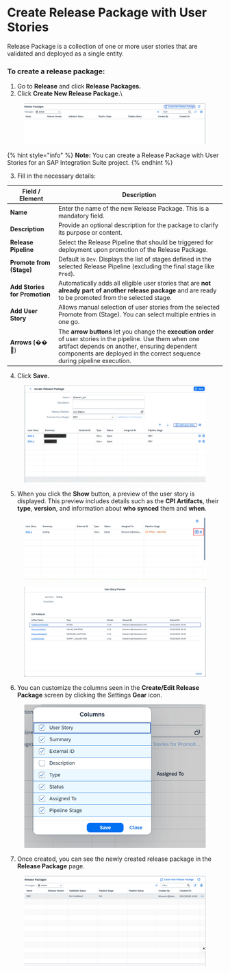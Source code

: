 # Create Release Package with User Stories

Release Package is a collection of one or more user stories that are validated and deployed as a single entity.

### To create a release package:

1. Go to **Release** and click **Release Packages.**
2. Click **Create New Release Package.**\


<figure><img src="../../.gitbook/assets/image (1032).png" alt=""><figcaption></figcaption></figure>

{% hint style="info" %}
**Note:** You can create a Release Package with User Stories for an SAP Integration Suite project.
{% endhint %}

3. Fill in the necessary details:&#x20;

| **Field / Element**           | **Description**                                                                                                                                                                                                                            |
| ----------------------------- | ------------------------------------------------------------------------------------------------------------------------------------------------------------------------------------------------------------------------------------------ |
| **Name**                      | Enter the name of the new Release Package. This is a mandatory field.                                                                                                                                                                      |
| **Description**               | Provide an optional description for the package to clarify its purpose or content.                                                                                                                                                         |
| **Release Pipeline**          | Select the Release Pipeline that should be triggered for deployment upon promotion of the Release Package.                                                                                                                                 |
| **Promote from (Stage)**      | Default is `Dev`. Displays the list of stages defined in the selected Release Pipeline (excluding the final stage like `Prod`).                                                                                                            |
| **Add Stories for Promotion** | Automatically adds all eligible user stories that are **not already part of another release package** and are ready to be promoted from the selected stage.                                                                                |
| **Add User Story**            | Allows manual selection of user stories  from the selected Promote from (Stage). You can select multiple entries in one go.                                                                                                                |
| **Arrows (**&#xD83D;� 🔽)     | The **arrow buttons** let you change the **execution order** of user stories in the pipeline. Use them when one artifact depends on another, ensuring dependent components are deployed in the correct sequence during pipeline execution. |

4. Click **Save.**

<figure><img src="../../.gitbook/assets/image (2) (1) (1) (1) (1) (1) (1) (1) (1) (1) (1) (1) (1) (1) (1) (1) (1) (1) (1) (1) (1) (1) (1) (1) (1) (1).png" alt=""><figcaption></figcaption></figure>

5. When you click the **Show** button, a preview of the user story is displayed. This preview includes details such as the **CPI Artifacts**, their **type**, **version**, and information about **who synced** them and **when**.

<figure><img src="../../.gitbook/assets/image (1228).png" alt=""><figcaption></figcaption></figure>

<figure><img src="../../.gitbook/assets/image (1227).png" alt=""><figcaption></figcaption></figure>

6. You can customize the columns seen in the **Create/Edit Release Package** screen by clicking the Settings **Gear** icon.&#x20;

<figure><img src="../../.gitbook/assets/image (1) (1) (1) (1) (1) (1) (1) (1) (1) (1) (1) (1) (1) (1) (1) (1) (1) (1) (1) (1) (1) (1) (1) (1) (1) (1) (1) (1) (1).png" alt=""><figcaption></figcaption></figure>

7. Once created, you can see the newly created release package in the **Release Package** page.

<figure><img src="../../.gitbook/assets/image (1129).png" alt=""><figcaption></figcaption></figure>
